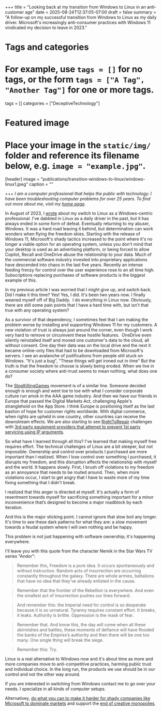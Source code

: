 +++
title = "Looking back at my transition from Windows to Linux in an anti-customer age"
date = 2025-08-24T12:37:05-07:00
draft = false
summary = "A follow-up on my successful transition from Windows to Linux as my daily driver. Microsoft's increasingly anti-consumer practices with Windows 11 vindicated my decision to leave in 2023."
# Tags and categories
# For example, use `tags = []` for no tags, or the form `tags = ["A Tag", "Another Tag"]` for one or more tags.
tags = []
categories = ["DeceptiveTechnology"]

# Featured image
# Place your image in the `static/img/` folder and reference its filename below, e.g. `image = "example.jpg"`.
[header]
image = "publications/transition-windows-to-linux/windows-linux1.jpeg"
caption = ""

+++
*I am a computer professional that helps the public with technology. I have been troubleshooting computer problems for over 25 years. To find out more about me, visit my [home page](https://scottRlarson.com).*

In August of 2023, I [wrote](http://scottrlarson.com/publications/publication-transition-windows-to-linux/) about my switch to Linux as a Windows-centric professional. I've dabbled in Linux as a daily driver in the past, but it has always ended in some form of defeat. Eventually returning to my abuser, Windows. It was a hard road leaving it behind, but determination can work wonders when flying the freedom skies. Starting with the release of Windows 11, Microsoft's shady tactics increased to the point where it's no longer a viable option for an operating system, unless you don't mind that your desktop is used as an advertising platform, or being forced to allow Copilot, Recall and OneDrive abuse the relationship to your data. Much of the commercial software industry invested into proprietary applications have descended into chaos in the last five years. Recently an intense feeding frenzy for control over the user experience rose to an all time high. Subscriptions replacing purchases of software products is the biggest example of this.

In my previous article I was worried that I might give up, and switch back. Did I make it this time? Yes! Yes, I did. It's been two years now. I finally weaned myself off of Big Daddy.  I do everything in Linux now. Obviously, there are still some pain points that I have a hard time with, but isn't that true with any operating system?

As a survivor of that dependency, I sometimes feel that I am making the problem worse by installing and supporting Windows 11 for my customers. A new violation of trust is always just around the corner, even though I work very hard to remove or circumvent these hostile features.  OneDrive even silently reinstalled itself and moved one customer's data to the cloud, all without consent. One day their data was on the local drive and the next it became online-only files that had to be downloaded from Microsoft's servers. I see an avalanche of justifications from people still stuck on Windows. "It's just a bug", "These things will get ironed out in time" But the truth is that the freedom to choose is slowly being eroded. When we live in a consumer society where anti-trust seems to mean nothing, what does one do?  

The [StopKillingGames](https://www.stopkillinggames.com/) movement is of a similar line. Someone decided enough is enough and went toe to toe with what I consider corporate culture run amok in the AAA game industry. And then we have our friends in Europe that passed the Digital Markets Act, challenging Apple's stranglehold on the App Store. I think Europe is positioning itself as the last bastion of hope for customer rights worldwide. With digital commerce, when rights are upheld in one country, other countries can receive the downstream effects. We are also starting to see [RightToRepair](https://pirg.org/campaigns/right-to-repair/) challenges with [3rd party equipment providers that attempt to prevent 1st party servicing using IP arguments](https://www.youtube.com/watch?v=8EWAIlX5d1Y).

So what have I learned through all this? I've learned that making myself free requires effort. The technical challenges of Linux are a bit steeper, but not impossible. Ownership and control over products I purchased are more important than I realized. When I lose control over something I purchased, it disrupts my freedom, and this disruption affects the relationship with myself and the world. It happens slowly. First, I brush off violations to my freedom as an annoyance that needs to be routed around. Then, when more violations occur, I start to get angry that I have to waste more of my time fixing something that I didn't break.

I realized that this anger is directed at myself. It's actually a form of resentment towards myself for sacrificing something important for a minor inconvenience that’s designed to become a major roadblock by each iteration.

And this is the major sticking point. I cannot ignore that slow boil any longer. It's time to see these dark patterns for what they are: a slow movement towards a feudal system where I will own nothing and be happy.

This problem is not just happening with software ownership; it's happening everywhere.

I'll leave you with this quote from the character Nemik in the Star Wars TV series "Andor": 

>Remember this, Freedom is a pure idea. It occurs spontaneously and without instruction. Random acts of insurrection are occurring constantly throughout the galaxy. There are whole armies, battalions that have no idea that they’ve already enlisted in the cause.

>Remember that the frontier of the Rebellion is everywhere. And even the smallest act of insurrection pushes our lines forward.

>And remember this: the Imperial need for control is so desperate because it is so unnatural. Tyranny requires constant effort. It breaks, it leaks. Authority is brittle. Oppression is the mask of fear.

>Remember that. And know this, the day will come when all these skirmishes and battles, these moments of defiance will have flooded the banks of the Empires’s authority and then there will be one too many. One single thing will break the siege.

>Remember this: Try.

Linux is a real alternative to Windows now and it's about time as more and more companies move to anti-competitive practices, harming public trust and individual choice. In the long run, the products we use should be in our control and not the other way around. 

If you are interested in switching from Windows contact me to go over your needs. I specialize in all kinds of computer setups.

Alternativey, [do what you can to make it harder for shady companies like Microsoft to dominate markets](https://www.fightforthefuture.org/) and support the [end of creative monopolies](https://www.endcreativemonopolies.com/).